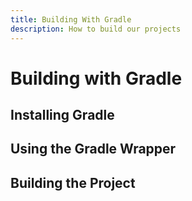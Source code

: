 ```yaml
---
title: Building With Gradle
description: How to build our projects
---
```


# Building with Gradle

## Installing Gradle

## Using the Gradle Wrapper

## Building the Project
